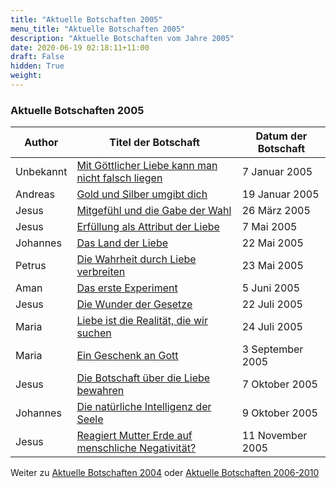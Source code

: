 ```yaml
---
title: "Aktuelle Botschaften 2005"
menu_title: "Aktuelle Botschaften 2005"
description: "Aktuelle Botschaften vom Jahre 2005"
date: 2020-06-19 02:18:11+11:00
draft: False
hidden: True
weight:
---
```

### Aktuelle Botschaften 2005

**Author** | **Titel der Botschaft** | **Datum der Botschaft**  
---|---|---
Unbekannt | [Mit Göttlicher Liebe kann man nicht falsch liegen](/aktuelle-botschaften/aktuelle-botschaften-in-reihenfolge-des-datums/aktuelle-botschaften-2005/mit-goettlicher-liebe-kann-man-nicht-falsch-liegen-ks-unbekannt-7-januar-2005/) | 7 Januar 2005
Andreas | [Gold und Silber umgibt dich](/aktuelle-botschaften/aktuelle-botschaften-in-reihenfolge-des-datums/aktuelle-botschaften-2005/gold-und-silber-umgibt-dich-ks-andreas-19-januar-2005/) | 19 Januar 2005
Jesus | [Mitgefühl und die Gabe der Wahl](/aktuelle-botschaften/aktuelle-botschaften-in-reihenfolge-des-datums/aktuelle-botschaften-2005/mitgefuehl-und-die-gabe-der-wahl-ar-jesus-26-maerz-2005/) | 26 März 2005
Jesus | [Erfüllung als Attribut der Liebe](/aktuelle-botschaften/aktuelle-botschaften-in-reihenfolge-des-datums/aktuelle-botschaften-2005/erfuellung-als-attribut-der-liebe-ar-jesus-7-mai-2005/) | 7 Mai 2005
Johannes | [Das Land der Liebe](/aktuelle-botschaften/aktuelle-botschaften-in-reihenfolge-des-datums/aktuelle-botschaften-2005/das-land-der-liebe-ar-johannes-22-mai-2005/) | 22 Mai 2005
Petrus | [Die Wahrheit durch Liebe verbreiten](/aktuelle-botschaften/aktuelle-botschaften-in-reihenfolge-des-datums/aktuelle-botschaften-2005/die-wahrheit-durch-liebe-verbreiten-ks-petrus-23-mai-2005/) | 23 Mai 2005
Aman | [Das erste Experiment](/aktuelle-botschaften/aktuelle-botschaften-in-reihenfolge-des-datums/aktuelle-botschaften-2005/das-erste-experiment-ar-aman-5-juni-2005/) | 5 Juni 2005
Jesus | [Die Wunder der Gesetze](/aktuelle-botschaften/aktuelle-botschaften-in-reihenfolge-des-datums/aktuelle-botschaften-2005/die-wunder-der-gesetze-ks-jesus-22-juli-2005/) | 22 Juli 2005
Maria | [Liebe ist die Realität, die wir suchen](/aktuelle-botschaften/aktuelle-botschaften-in-reihenfolge-des-datums/aktuelle-botschaften-2005/liebe-ist-die-realitaet-die-wir-suchen-ar-maria-24-juli-2005/) | 24 Juli 2005
Maria | [Ein Geschenk an Gott](/aktuelle-botschaften/aktuelle-botschaften-in-reihenfolge-des-datums/aktuelle-botschaften-2005/ein-geschenk-an-gott-ar-maria-3-september-2005/) | 3 September 2005
Jesus | [Die Botschaft über die Liebe bewahren](/aktuelle-botschaften/aktuelle-botschaften-in-reihenfolge-des-datums/aktuelle-botschaften-2005/die-botschaft-ueber-die-liebe-bewahren-ks-jesus-7-oktober-2005/) | 7 Oktober 2005
Johannes | [Die natürliche Intelligenz der Seele](/aktuelle-botschaften/aktuelle-botschaften-in-reihenfolge-des-datums/aktuelle-botschaften-2005/die-natuerliche-intelligenz-der-seele-ar-johannes-9-oktober-2005/) | 9 Oktober 2005
Jesus | [Reagiert Mutter Erde auf menschliche Negativität?](/aktuelle-botschaften/aktuelle-botschaften-in-reihenfolge-des-datums/aktuelle-botschaften-2005/reagiert-mutter-erde-auf-menschliche-negativitaet-ks-jesus-11-november-2005/) | 11 November 2005

Weiter zu [Aktuelle Botschaften 2004](/aktuelle-botschaften/aktuelle-botschaften-in-reihenfolge-des-datums/aktuelle-botschaften-2004/) oder [Aktuelle Botschaften 2006-2010](/aktuelle-botschaften/aktuelle-botschaften-in-reihenfolge-des-datums/aktuelle-botschaften-2006-2010/)

